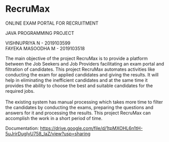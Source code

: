 # RecruMax

ONLINE EXAM PORTAL FOR RECRUITMENT

JAVA PROGRAMMING PROJECT

VISHNUPRIYA N - 2019103599<br>
FAYEKA MASOODHA M - 2019103518

The main objective of the project RecruMax is to
provide a platform between the Job Seekers and Job Providers
facilitating an exam portal and filtration of candidates. This project
RecruMax automates activities like conducting the exam for
applied candidates and giving the results. It will help in eliminating
the inefficient candidates and at the same time it provides the
ability to choose the best and suitable candidates for the required
jobs.<br><br>
The existing system has manual processing which
takes more time to filter the candidates by conducting the exams,
preparing the questions and answers for it and processing the
results. This project RecruMax can accomplish the work in a short
period of time.

Documentation: https://drive.google.com/file/d/1tpMXOHL6n1tH-5uJrirDugIyU758_IaZ/view?usp=sharing
